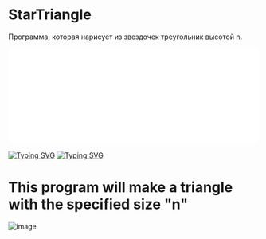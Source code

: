 # StarTriangle
Программа, которая нарисует из звездочек треугольник высотой n.
<p class="aligncenter">
     <img src="https://github.com/feuille01/StarTriangle/blob/main/download.gif" height="190"/>
</p>
<style>
.aligncenter {
    text-align: center;
}
</style>


<a href="https://git.io/typing-svg"><img src="https://readme-typing-svg.herokuapp.com?font=Pixelify+Sans&size=40&pause=1000&color=F7F7F7&random=false&width=435&lines=This+is+an+example%3A" alt="Typing SVG" /></a>
<a href="https://git.io/typing-svg"><img src="https://readme-typing-svg.herokuapp.com?font=Jersey+20&size=40&pause=1000&random=false&width=435&lines=This+is+an+example%3A" alt="Typing SVG" /></a>
# This program will make a triangle with the specified size "n"

![image](https://github.com/retroorb/mega-triangle/assets/165820499/b904ba0d-e0ee-4bdd-ae17-0207a3299dce)
